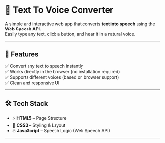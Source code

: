 # 🎤 Text To Voice Converter  

A simple and interactive web app that converts **text into speech** using the **Web Speech API**.  
Easily type any text, click a button, and hear it in a natural voice.  

---

## 🚀 Features  
✅ Convert any text to speech instantly  
✅ Works directly in the browser (no installation required)  
✅ Supports different voices (based on browser support)  
✅ Clean and responsive UI  

---

## 🛠️ Tech Stack  
- ⚡ **HTML5** – Page Structure  
- 🎨 **CSS3** – Styling & Layout  
- 🔥 **JavaScript** – Speech Logic (Web Speech API)  

---


